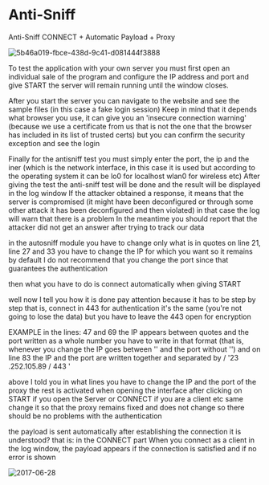 # Anti-Sniff
Anti-Sniff CONNECT + Automatic Payload + Proxy

![5b46a019-fbce-438d-9c41-d081444f3888](https://user-images.githubusercontent.com/37552072/40511254-581d1110-5f5c-11e8-89ec-01e58da6dfd3.jpg)




To test the application with your own server you must first open an individual sale of the program and configure the IP address and port and give START
the server will remain running until the window closes.

After you start the server you can navigate to the website and see the sample files (in this case a fake login session)
Keep in mind that it depends what browser you use, it can give you an 'insecure connection warning' (because we use a certificate from us that is not the one that the browser has included in its list of trusted certs) but you can confirm the security exception and see the login

Finally for the antisniff test you must simply enter the port, the ip and the iner (which is the network interface, in this case it is used but according to the operating system it can be lo0 for localhost wlan0 for wireless etc)
After giving the test the anti-sniff test will be done
and the result will be displayed in the log window
If the attacker obtained a response, it means that the server is compromised (it might have been deconfigured or through some other attack it has been deconfigured and then violated)
in that case the log will warn that there is a problem
In the meantime you should report that the attacker did not get an answer after trying to track our data

in the autosniff module
you have to change only what is in quotes
on line 21, line 27 and 33
you have to change the IP for which you want
so it remains by default
I do not recommend that you change the port since that guarantees the authentication

then what you have to do is connect automatically when giving START

well now I tell you how it is done
pay attention because it has to be step by step
that is, connect in 443
for authentication
it's the same (you're not going to lose the data)
but you have to leave the 443 open for encryption

EXAMPLE
in the lines:
47 and 69 the IP appears between quotes and the port written as a whole number
you have to write in that format (that is, whenever you change the IP goes between '' and the port without '')
and on line 83
the IP and the port are written together and separated by /
'23 .252.105.89 / 443 '


above I told you in what lines you have to change the IP and the port of the proxy
the rest is activated when opening the interface after clicking on START if you open the Server or CONNECT if you are a client etc
same change it so that the proxy remains fixed and does not change so there should be no problems with the authentication


the payload is sent automatically after establishing the connection
it is understood?
that is: in the CONNECT part
When you connect as a client in the log window, the payload appears if the connection is satisfied and if no error is shown


![2017-06-28](https://user-images.githubusercontent.com/37552072/40511175-2c606784-5f5c-11e8-8a9e-c3ea07c5448d.png)
